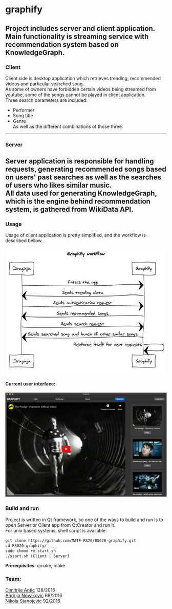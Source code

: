 # graphify

Project includes server and client application. <br>
Main functionality is streaming service with recommendation system based on KnowledgeGraph.
---
### Client
Client side is desktop application which retrieves trending, recommended videos and particular searched song.<br>
As some of owners have forbidden certain videos being streamed from youtube, some of the songs cannot be played in client application. <br> 
Three search parameters are included:
* Performer
* Song title
* Genre <br>
As well as the different combinations of those three.
---
### Server
Server application is responsible for handling requests, generating recommended songs based on users' past searches as well as the searches of users who likes similar music. <br>
All data used for generating KnowledgeGraph, which is the engine behind recommendation system, is gathered from WikiData API.
---
### Usage
Usage of client application is pretty simplified, and the workflow is described bellow.

![Workflow](appworkflow.png)

#### Current user interface: <br>
![GUI](Screenshots/Screenshot_3.png)

### Build and run

Project is written in Qt framework, so one of the ways to build and run is to open Server or Client app from QtCreator and run it. <br>
For unix based systems, shell script is available:<br>
```
git clone https://github.com/MATF-RS20/RS020-graphify.git
cd RS020-graphify/
sudo chmod +x start.sh
./start.sh (Client | Server)
```
**Prerequisites**: qmake, make
### Team:
[Dimitrije Antic](https://github.com/antic11d) 128/2016<br>
[Andrija Novakovic](https://github.com/akinovak) 68/2016<br>
[Nikola Stanojevic](https://github.com/StanojevicNikola) 92/2016
